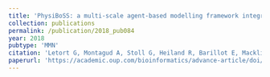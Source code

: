 ```yaml
---
title: 'PhysiBoSS: a multi-scale agent-based modelling framework integrating physical dimension and cell signalling'
collection: publications
permalink: /publication/2018_pub084
year: 2018
pubtype: 'MMN'
citation: 'Letort G, Montagud A, Stoll G, Heiland R, Barillot E, Macklin P, Zinovyev A, Calzone L. <a href='https://academic.oup.com/bioinformatics/advance-article/doi/10.1093/bioinformatics/bty766/5087713'>PhysiBoSS: a multi-scale agent-based modelling framework integrating physical dimension and cell signalling</a>. <i>Bioinformatics</i>. 2018 Aug 30. doi: 10.1093/bioinformatics/bty766.'
paperurl: 'https://academic.oup.com/bioinformatics/advance-article/doi/10.1093/bioinformatics/bty766/5087713'
---
```

